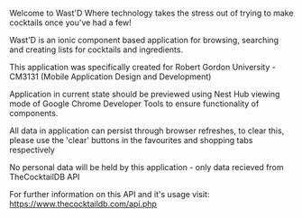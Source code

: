 Welcome to Wast'D
Where technology takes the stress out of trying to make cocktails once you've had a few!

Wast'D is an ionic component based application for browsing, searching and creating lists for cocktails and ingredients.

This application was specifically created for Robert Gordon University - CM3131 
(Mobile Application Design and Development)

Application in current state should be previewed using Nest Hub viewing mode of Google Chrome Developer Tools to ensure functionality of components.

All data in application can persist through browser refreshes, to clear this, please use the 'clear' buttons in
the favourites and shopping tabs respectively

No personal data will be held by this application - only data recieved from TheCocktailDB API

For further information on this API and it's usage visit:
https://www.thecocktaildb.com/api.php


